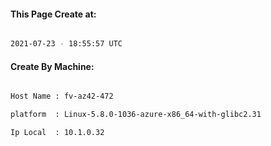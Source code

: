 
   
#### This Page Create at:

```bash

2021-07-23 - 18:55:57 UTC

```

#### Create By Machine:

```bash

Host Name : fv-az42-472

platform  : Linux-5.8.0-1036-azure-x86_64-with-glibc2.31

Ip Local  : 10.1.0.32

```

